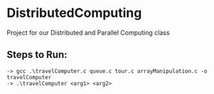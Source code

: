 # DistributedComputing

Project for our Distributed and Parallel Computing class


## Steps to Run:

    -> gcc .\travelComputer.c queue.c tour.c arrayManipulation.c -o travelComputer
    -> .\travelComputer <arg1> <arg2>